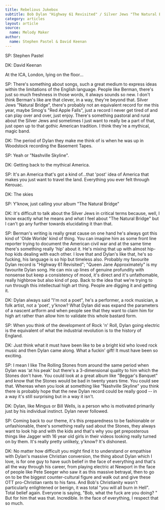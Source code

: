 ```yaml
---
title: Rebelious Jukebox
subtitle: Bob Dylan "Highway 61 Revisited" / Silver Jews "The Natural Bridge"
category: articles
layout: article
source:
  name: Melody Maker
author:
  name: Stephen Pastel & David Keenan
---
```


SP: Stephen Pastel   

DK: David Keenan

At the ICA, London, lying on the floor...

SP: There's something about songs, such a great medium to express ideas within the limitations of the English language. People like Berman, there's just so much freshness in those words, it always sounds so new. I don't think Berman's like are that clever, in a way, they're beyond that. Silver Jews "Natural Bridge", there's probably not an equivalent record for me this year, maybe Smog's "Red Apple Falls", just a record I never get tired of and can play over and over, just enjoy. There's something pastoral and rural about the Silver Jews and sometimes I just want to really be a part of that, just open up to that gothic American tradition. I think they're a mythical, magic band.

DK: The period of Dylan they make me think of is when he was up in Woodstock recording the Basement Tapes.

SP: Yeah or "Nashville Skyline".

DK: Getting back to the mythical America.

SP:  It's an America that's got a kind of...that 'post' idea of America that makes you just want to travel the land. Everything you ever felt through Kerouac.

DK: The skies

SP: Y'know, just calling your album "The Natural Bridge"

DK: It's difficult to talk about the Silver Jews in critical terms because, well, I know exactly what he means and what I feel about "The Natural Bridge" but I can't go any further towards elucidating it than that.

SP:  Berman's writing is really great cause on one hand he's always got this kind of 'Olde Worlde' kind of thing. You can imagine him as some front line reporter trying to document the American civil war and at the same time there's something really 'hip' about it. He's mixing that up with almost hip-hop kids dealing with each other. I love that and Dylan's like that, he's so fucking, his language is so hip but timeless also. Probably my favourite Dylan record is "Highway 61 Revisited"; "Queen Jane Approximately" is my favourite Dylan song. He can mix up lines of genuine profundity with nonsense but keep a consistency of mood, it's direct and it's unfathomable, really highbrow but also kind of pop. Back to the idea that we're trying to run through this intellectual high art thing. People are digging it and getting it.

DK: Dylan always said "I'm not a poet", he's a performer, a rock musician, a folk artist, not a 'poet', y'know? What Dylan did was expand the parameters of a nascent artform and when people see that they want to claim him for high art rather than allow him to validate this whole bastard form.

SP: When you think of the development of Rock 'n' Roll, Dylan going electric is the equivalent of what the industrial revolution is to the history of England.

DK: Just think what it must have been like to be a bright kid who loved rock music and then Dylan came along. What a fuckin' gift! It must have been so exciting.

SP: I mean I like The Rolling Stones from around the same period when Dylan was 'at his peak' but there's a 3-dimensional quality to him which the Stones don't have. You could look at a great album like "Beggar's Banquet" and know that the Stones would be bad in twenty years time. You could see that. Whereas when you look at something like "Nashville Skyline" you think there is probably hope that the new Dylan record could be really good -- in a way it's still surprising but in a way it isn't.

DK: Dylan, like Mingus or Bill Wells, is a person who is motivated primarily just by his individual instinct. Dylan never followed.

SP: Coming back to our theme, it's this preparedness to be fashionable or unfashionable, there's something really sad about the Stones, they always want to look hip and with the kids and that's why you get preposterous things like Jagger with 16 year old girls in their videos looking really turned on by them. It's really pretty unlikely, y'know? It's dishonest.

DK: No matter how difficult you might find it to understand or empathise with Dylan's massive Christian conversion, the thing about Dylan which I love, is for one guy to have such belief in the face of everything and that's all the way through his career, from playing electric at Newport in the face of people like Pete Seeger who saw it as this massive betrayal, then to go on to be the biggest counter-cultural figure and walk out and give these OTT pro-Christian rants to his fans. And Bob's Christianity wasn't particularly enlightened or benign, it was total "you will all burn in Hell". Total belief again. Everyone is saying, "Bob, what the fuck are you doing? " But for him that was that. Incredible. In the face of everything, I respect that so much. 